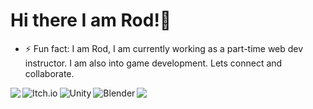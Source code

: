 # Hi there I am Rod!👋

- ⚡ Fun fact: I am Rod, I am currently working as a part-time web dev instructor. I am also into game development. Lets connect and collaborate. 


<img align='left' src="https://github-readme-stats.vercel.app/api?username=rodprogramdev&theme=radical" />

<img src="https://github-readme-stats.vercel.app/api/top-langs/?username=rodprogramdev" />


<img align="left" alt="Itch.io" src="https://img.shields.io/badge/Itch-%23FF0B34.svg?style=for-the-badge&logo=Itch.io&logoColor=white" />

<img align="left" alt="Unity" src="https://img.shields.io/badge/unity-%23000000.svg?style=for-the-badge&logo=unity&logoColor=white" />

<img align="left" alt="Blender" src="https://img.shields.io/badge/blender-%23F5792A.svg?style=for-the-badge&logo=blender&logoColor=white" />

<!--
[![Top Langs](https://github-readme-stats.vercel.app/api/top-langs/?username=rodprogramdev)](https://github.com/rodprogramdev/github-readme-stats)
**rodprogramdev/rodprogramdev** is a ✨ _special_ ✨ repository because its `README.md` (this file) appears on your GitHub profile.
Here are some ideas to get you started:

- 🔭 I’m currently working on ...
- 🌱 I’m currently learning ...
- 👯 I’m looking to collaborate on ...
- 🤔 I’m looking for help with ...
- 💬 Ask me about ...
- 📫 How to reach me: ...
- 😄 Pronouns: ...
- ⚡ Fun fact: ...
![Anurag's GitHub stats](https://github-readme-stats.vercel.app/api?username=rodprogramdev&theme=radical)
-->
